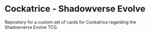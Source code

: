 # Cockatrice - Shadowverse Evolve
Repository for a custom set of cards for Cockatrice regarding the Shadowverse Evolve TCG.
